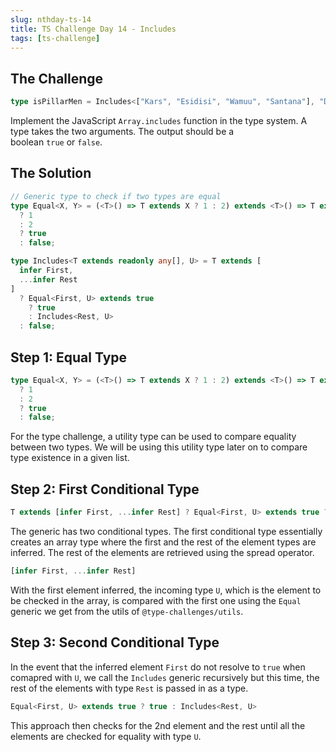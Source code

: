 ```yaml
---
slug: nthday-ts-14
title: TS Challenge Day 14 - Includes
tags: [ts-challenge]
---
```


## The Challenge

`````ts
type isPillarMen = Includes<["Kars", "Esidisi", "Wamuu", "Santana"], "Dio">; // expected to be `false````
`````

Implement the JavaScript `Array.includes` function in the type system. A type takes the two arguments. The output should be a boolean `true` or `false`.

<!-- truncate -->

## The Solution

```ts
// Generic type to check if two types are equal
type Equal<X, Y> = (<T>() => T extends X ? 1 : 2) extends <T>() => T extends Y
  ? 1
  : 2
  ? true
  : false;

type Includes<T extends readonly any[], U> = T extends [
  infer First,
  ...infer Rest
]
  ? Equal<First, U> extends true
    ? true
    : Includes<Rest, U>
  : false;
```

## Step 1: Equal Type

```ts
type Equal<X, Y> = (<T>() => T extends X ? 1 : 2) extends <T>() => T extends Y
  ? 1
  : 2
  ? true
  : false;
```

For the type challenge, a utility type can be used to compare equality between two types. We will be using this utility type later on to compare type existence in a given list.

## Step 2: First Conditional Type

```ts
T extends [infer First, ...infer Rest] ? Equal<First, U> extends true ? ... : ... : false;
```

The generic has two conditional types. The first conditional type essentially creates an array type where
the first and the rest of the element types are inferred. The rest of the elements are retrieved using the spread operator.

```ts
[infer First, ...infer Rest]
```

With the first element inferred, the incoming type `U`, which is the element to be checked in the array,
is compared with the first one using the `Equal` generic we get from the utils of `@type-challenges/utils`.

## Step 3: Second Conditional Type

In the event that the inferred element `First` do not resolve to `true` when comapred with `U`, we call the `Includes` generic recursively but this time, the rest of the elements with type `Rest` is passed in as a type.

```ts
Equal<First, U> extends true ? true : Includes<Rest, U>
```

This approach then checks for the 2nd element and the rest until all the elements are checked for equality with type `U`.
